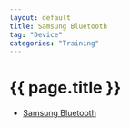 ```yaml
---
layout: default
title: Samsung Bluetooth
tag: "Device"
categories: "Training"
---
```


# {{ page.title }}


- [Samsung Bluetooth][456]

  [456]: /www/training/Samsung-Bluetooth.htm "Samsung Bluetooth"